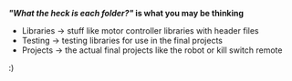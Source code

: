 **_"What the heck is each folder?"_ is what you may be thinking**

- Libraries -> stuff like motor controller libraries with header files
- Testing -> testing libraries for use in the final projects
- Projects -> the actual final projects like the robot or kill switch remote

:)
